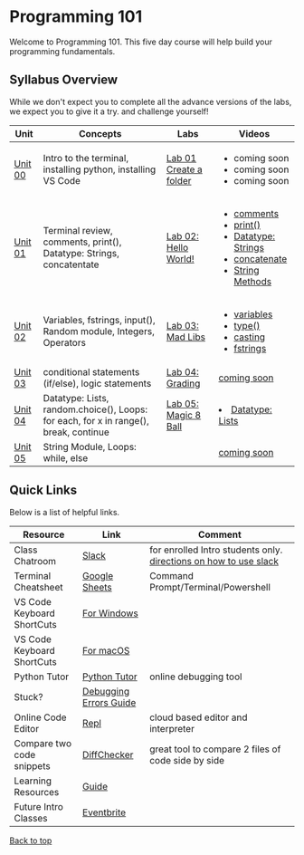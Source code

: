 # <a id="top"></a>Programming 101

Welcome to Programming 101. This five day course will help build your programming fundamentals.

## Syllabus Overview

While we don't expect you to complete all the advance versions of the labs, we expect you to give it a try. and challenge yourself!

| Unit | Concepts | Labs | Videos |
| ---- | -------- | ---- | ------ |
| [Unit 00](/units/unit-0.md) | Intro to the terminal, installing python, installing VS Code                         | [Lab 01 Create a folder](/labs/pdxfolder.md)  | <ul><li>coming soon</li><li>coming soon</li><li>coming soon</li></ul>                                                                                                                                                                                                                                                                                                                                                       |
| [Unit 01](/units/unit-1.md) | Terminal review, comments, print(), Datatype: Strings, concatentate                  | [Lab 02: Hello World!](/labs/lab02_hello.md)        | <ul> <li><a href="https://youtu.be/YKRYs8QDWZQ" target="_blank">comments</a></li> <li><a href="https://youtu.be/KmSPjRxr4GA" target="_blank">print()</a></li> <li><a href="https://youtu.be/wbLLxCEQ2do" target="_blank">Datatype: Strings</a></li> <li><a href="https://youtu.be/7Fq19HrS9wA" target="_blank">concatenate</a></li> <li><a href="https://youtu.be/BDaZMU3iuKw" target="_blank">String Methods</a></li></ul> |
| [Unit 02](/units/unit-2.md) | Variables, fstrings, input(), Random module, Integers, Operators                     | [Lab 03: Mad Libs](/labs/lab03_madlibs.md)          | <ul> <li><a target="_blank" href="https://youtu.be/ft0vAxHnkGw">variables</a></li> <li><a target="_blank" href="https://youtu.be/xfYXx2zBYJo">type()</a></li> <li><a target="_blank" href="https://youtu.be/yljHWm1shiE">casting</a></li> <li><a href="https://youtu.be/s-3SyF9wZqY" target="_blank">fstrings</a></li></ul>                                                                                                 |
| [Unit 03](/units/unit-3.md) | conditional statements (if/else), logic statements                                   | [Lab 04: Grading](/labs/lab04_grading.md)           | [coming soon]()                                                                                                                                                                                                                                                                                                                                                                                                             |
| [Unit 04](/units/unit-4.md) | Datatype: Lists, random.choice(), Loops: for each, for x in range(), break, continue | [Lab 05: Magic 8 Ball](/labs/lab05_magic-8-ball.md) | <li><a href="https://youtu.be/TjQv--wrc3o" target="_blank">Datatype: Lists</a></li>                                                                                                                                                                                                                                                                                                                                         |
| [Unit 05](/units/unit-5.md) | String Module, Loops: while, else                                                    |                                                     | [coming soon]()                                                                                                                                                                                                                                                                                                                                                                                                             |

## Quick Links

Below is a list of helpful links.

| Resource                   | Link                                                                                                                      | Comment                                                                                                                                                   |
| -------------------------- | ------------------------------------------------------------------------------------------------------------------------- | --------------------------------------------------------------------------------------------------------------------------------------------------------- |
| Class Chatroom             | [Slack](https://app.slack.com/client/TH5A28SJ0/CH6DE8QK1)                                                                 | for enrolled Intro students only. [directions on how to use slack](https://github.com/PdxCodeGuild/IntroToProgramming/blob/master/documentation/slack.md) |
| Terminal Cheatsheet        | [Google Sheets](https://docs.google.com/spreadsheets/d/18WWrry7RI2zzJlTsUHQLCsElNjiVVuMGjowBKZ5DPH8/edit#gid=0)           | Command Prompt/Terminal/Powershell                                                                                                                        |
| VS Code Keyboard ShortCuts | [For Windows](https://code.visualstudio.com/shortcuts/keyboard-shortcuts-windows.pdf)                                     |
| VS Code Keyboard ShortCuts | [For macOS](https://code.visualstudio.com/shortcuts/keyboard-shortcuts-macos.pdf)                                         |
| Python Tutor               | [Python Tutor](http://pythontutor.com/visualize.html#mode=edit)                                                           | online debugging tool                                                                                                                                     |
| Stuck?                     | [Debugging Errors Guide](https://github.com/PdxCodeGuild/IntroToProgramming/blob/master/documentation/troubleshooting.md) |
| Online Code Editor         | [Repl](https://repl.it)                                                                                                   | cloud based editor and interpreter                                                                                                                        |
| Compare two code snippets  | [DiffChecker](https://www.diffchecker.com/)                                                                               | great tool to compare 2 files of code side by side                                                                                                        |
| Learning Resources         | [Guide](https://github.com/PdxCodeGuild/IntroToProgramming/blob/master/documentation/resources.md)                        |
| Future Intro Classes       | [Eventbrite](https://www.eventbrite.com/o/pdx-code-guild-17959456298)                                                     |

[Back to top](#top)
